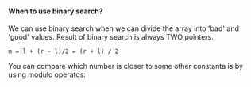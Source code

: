 #### When to use binary search?
We can use binary search when we can divide the array into 'bad' and 'good' values. 
Result of binary search is always TWO pointers.

`m = l + (r - l)/2 = (r + l) / 2`


You can compare which number is closer to some other constanta is by using modulo operatos:
